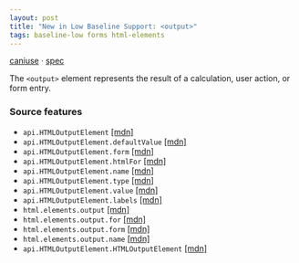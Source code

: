 ```yaml
---
layout: post
title: "New in Low Baseline Support: <output>"
tags: baseline-low forms html-elements
---
```


[caniuse](https://caniuse.com/?search=output) · [spec](https://html.spec.whatwg.org/multipage/form-elements.html#the-output-element)

The `<output>` element represents the result of a calculation, user action, or form entry.

### Source features

- ``api.HTMLOutputElement`` [[mdn]](https://developer.mozilla.org/en-US/search?q=api.HTMLOutputElement)
- ``api.HTMLOutputElement.defaultValue`` [[mdn]](https://developer.mozilla.org/en-US/search?q=api.HTMLOutputElement.defaultValue)
- ``api.HTMLOutputElement.form`` [[mdn]](https://developer.mozilla.org/en-US/search?q=api.HTMLOutputElement.form)
- ``api.HTMLOutputElement.htmlFor`` [[mdn]](https://developer.mozilla.org/en-US/search?q=api.HTMLOutputElement.htmlFor)
- ``api.HTMLOutputElement.name`` [[mdn]](https://developer.mozilla.org/en-US/search?q=api.HTMLOutputElement.name)
- ``api.HTMLOutputElement.type`` [[mdn]](https://developer.mozilla.org/en-US/search?q=api.HTMLOutputElement.type)
- ``api.HTMLOutputElement.value`` [[mdn]](https://developer.mozilla.org/en-US/search?q=api.HTMLOutputElement.value)
- ``api.HTMLOutputElement.labels`` [[mdn]](https://developer.mozilla.org/en-US/search?q=api.HTMLOutputElement.labels)
- ``html.elements.output`` [[mdn]](https://developer.mozilla.org/en-US/search?q=html.elements.output)
- ``html.elements.output.for`` [[mdn]](https://developer.mozilla.org/en-US/search?q=html.elements.output.for)
- ``html.elements.output.form`` [[mdn]](https://developer.mozilla.org/en-US/search?q=html.elements.output.form)
- ``html.elements.output.name`` [[mdn]](https://developer.mozilla.org/en-US/search?q=html.elements.output.name)
- ``api.HTMLOutputElement.HTMLOutputElement`` [[mdn]](https://developer.mozilla.org/en-US/search?q=api.HTMLOutputElement.HTMLOutputElement)
